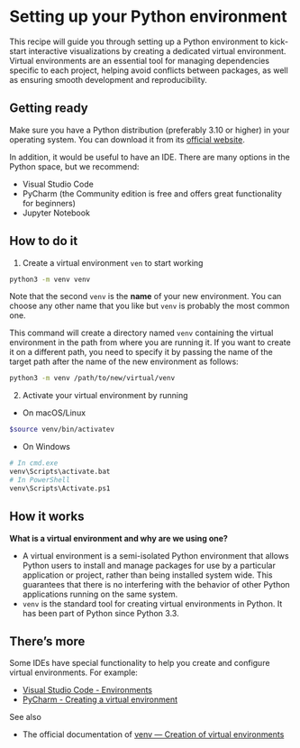 # Setting up your Python environment

This recipe will guide you through setting up a Python environment to kick-start interactive visualizations by creating a dedicated virtual environment. Virtual environments are an essential tool for managing dependencies specific to each project, helping avoid conflicts between packages, as well as ensuring smooth development and reproducibility.

## Getting ready

Make sure you have a Python distribution (preferably 3.10 or higher) in your operating system. You can download it from its [official website](https://www.python.org/downloads/).

In addition, it would be useful to have an IDE. There are many options in the Python space, but we recommend:

- Visual Studio Code
- PyCharm (the Community edition is free and offers great functionality for beginners)
- Jupyter Notebook

## How to do it

1. Create a virtual environment `ven`  to start working

```bash
python3 -m venv venv
```

Note that the second `venv` is the **name** of your new environment. You can choose any other name that you like but `venv` is probably the most common one.

This command will create a directory named `venv` containing the virtual environment in the path from where you are running it. If you want to create it on a different path, you need to specify it by passing the name of the target path after the name of the new environment as follows:

```bash
python3 -m venv /path/to/new/virtual/venv
```

2. Activate your virtual environment by running

- On macOS/Linux

```bash
$source venv/bin/activatev
```

- On Windows

```bash
# In cmd.exe
venv\Scripts\activate.bat
# In PowerShell
venv\Scripts\Activate.ps1
```

## How it works

**What is a virtual environment and why are we using one?**

- A virtual environment is a semi-isolated Python environment that allows Python users to install and manage packages for use by a particular application or project, rather than being installed system wide. This guarantees that there is no interfering with the behavior of other Python applications running on the same system.
- `venv` is the standard tool for creating virtual environments in Python. It has been part of Python since Python 3.3.

## There’s more

Some IDEs have special functionality to help you create and configure virtual environments. For example:

- [Visual Studio Code - Environments](https://code.visualstudio.com/docs/python/environments)
- [PyCharm - Creating a virtual environment](https://www.jetbrains.com/help/pycharm/creating-virtual-environment.html)

See also

- The official documentation of [venv — Creation of virtual environments](https://docs.python.org/3/library/venv.html)
